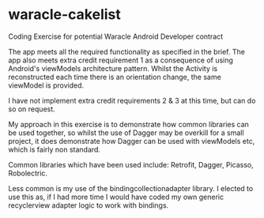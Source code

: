 # waracle-cakelist
Coding Exercise for potential Waracle Android Developer contract

The app meets all the required functionality as specified in the brief. 
The app also meets extra credit requirement 1 as a consequence of using Android's viewModels architecture pattern. Whilst the Activity is reconstructed each time there is an orientation change, the same viewModel is provided.

I have not implement extra credit requirements 2 & 3 at this time, but can do so on request.

My approach in this exercise is to demonstrate how common libraries can be used together, so whilst the use of Dagger may be overkill for a small project, it does demonstrate how Dagger can be used with viewModels etc, which is fairly non standard.

Common libraries which have been used include: Retrofit, Dagger, Picasso, Robolectric.

Less common is my use of the bindingcollectionadapter library.  I elected to use this as, if I had more time I would have coded my own generic recyclerview adapter logic to work with bindings.
